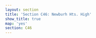 ```yaml
---
layout: section
title: 'Section C46: Newburh Hts. High'
show_title: true
map: 'yes'
section: C46
---
```

